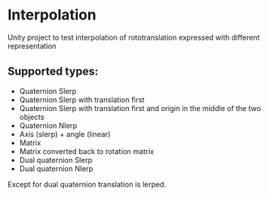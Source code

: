 # Interpolation
Unity project to test interpolation of rototranslation expressed with different representation

## Supported types:
- Quaternion Slerp
- Quaternion Slerp with translation first
- Quaternion Slerp with translation first and origin in the middle of the two objects
- Quaternion Nlerp
- Axis (slerp) + angle (linear)
- Matrix
- Matrix converted back to rotation matrix
- Dual quaternion Slerp
- Dual quaternion Nlerp

Except for dual quaternion translation is lerped.
